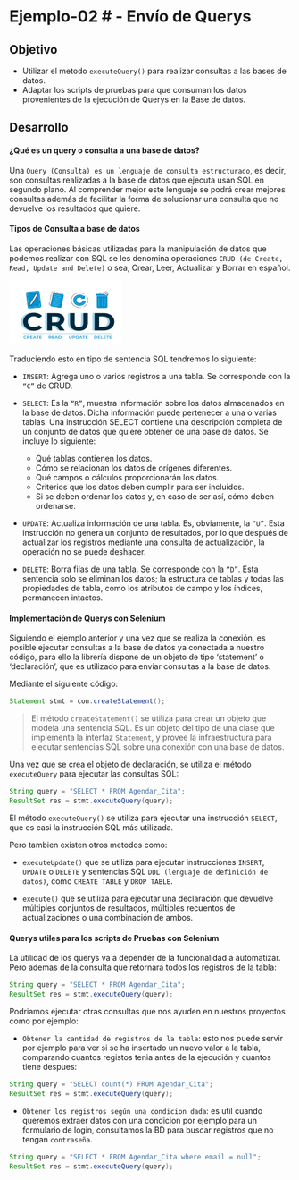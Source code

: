 # Ejemplo-02 # - Envío de Querys

## Objetivo

- Utilizar el metodo `executeQuery()` para realizar consultas a las bases de datos.
- Adaptar los scripts de pruebas para que consuman los datos provenientes de la ejecución de Querys en la Base de datos.

## Desarrollo

#### ¿Qué es un query o consulta a una base de datos?

Una `Query (Consulta) es un lenguaje de consulta estructurado`, es decir, son consultas realizadas a la base de datos  que ejecuta usan SQL en segundo plano.  Al comprender mejor este lenguaje se podrá crear mejores consultas además de facilitar la forma de solucionar una consulta que no devuelve los resultados que quiere.

#### Tipos de Consulta a base de datos

Las operaciones básicas utilizadas para la manipulación de datos que podemos realizar con SQL se les denomina operaciones `CRUD (de Create, Read, Update and Delete)` o sea, Crear, Leer, Actualizar y Borrar en español.

<img src="assets/crud.png" width="40%"> 

Traduciendo esto en tipo de sentencia SQL tendremos lo siguiente:

- `INSERT`: Agrega uno o varios registros a una tabla. Se corresponde con la `“C”` de CRUD.

- `SELECT`: Es la `“R”`, muestra información sobre los datos almacenados en la base de datos. Dicha información puede pertenecer a una o varias tablas. Una instrucción SELECT contiene una descripción completa de un conjunto de datos que quiere obtener de una base de datos. Se incluye lo siguiente:
    - Qué tablas contienen los datos.
    - Cómo se relacionan los datos de orígenes diferentes.
    - Qué campos o cálculos proporcionarán los datos.
    - Criterios que los datos deben cumplir para ser incluidos.
    - Si se deben ordenar los datos y, en caso de ser así, cómo deben ordenarse.

- `UPDATE`: Actualiza información de una tabla. Es, obviamente, la `“U”`. Esta instrucción no genera un conjunto de resultados, por lo que después de actualizar los registros mediante una consulta de actualización, la operación no se puede deshacer. 

- `DELETE`: Borra filas de una tabla. Se corresponde con la `“D”`. Esta sentencia ​​solo se eliminan los datos; la estructura de tablas y todas las propiedades de tabla, como los atributos de campo y los índices, permanecen intactos.

#### Implementación de Querys con Selenium

Siguiendo el ejemplo anterior y una vez que se realiza la conexión, es posible ejecutar consultas a la base de datos ya conectada a nuestro código, para ello la librería dispone de un objeto de tipo ‘statement’ o ‘declaración’, que es utilizado para enviar consultas a la base de datos.

Mediante el siguiente código:

```Java
Statement stmt = con.createStatement();
```
> El método `createStatement()` se utiliza para crear un objeto que modela una sentencia SQL. Es un objeto del tipo de una clase que implementa la interfaz `Statement`, y provee la infraestructura para ejecutar sentencias SQL sobre una conexión con una base de datos.

Una vez que se crea el objeto de declaración, se utiliza el método `executeQuery` para ejecutar las consultas SQL:

```Java
String query = "SELECT * FROM Agendar_Cita";
ResultSet res = stmt.executeQuery(query);
```
El método `executeQuery()` se utiliza para ejecutar una instrucción `SELECT`, que es casi la instrucción SQL más utilizada. 

Pero tambien existen otros metodos como: 

- `executeUpdate()` que se utiliza para ejecutar instrucciones `INSERT`, `UPDATE` o `DELETE` y sentencias SQL `DDL (lenguaje de definición de datos)`, como `CREATE TABLE` y `DROP TABLE`.

- `execute()` que se utiliza para ejecutar una declaración que devuelve múltiples conjuntos de resultados, múltiples recuentos de actualizaciones o una combinación de ambos.


#### Querys utiles para los scripts de Pruebas con Selenium

La utilidad de los querys va a depender de la funcionalidad a automatizar. Pero ademas de la consulta que retornara todos los registros de la tabla:

```Java
String query = "SELECT * FROM Agendar_Cita";
ResultSet res = stmt.executeQuery(query);
```

Podriamos ejecutar otras consultas que nos ayuden en nuestros proyectos como por ejemplo:

- `Obtener la cantidad de registros de la tabla`: esto nos puede servir por ejemplo para ver si se ha insertado un nuevo valor a la tabla, comparando cuantos registos tenia antes de la ejecución y cuantos tiene despues:

```Java
String query = "SELECT count(*) FROM Agendar_Cita";
ResultSet res = stmt.executeQuery(query);
```

- `Obtener los registros según una condicion dada`: es util  cuando queremos extraer datos con una condicion por ejemplo para un formulario de login, consultamos la BD para buscar registros que no tengan `contraseña`.

```Java
String query = "SELECT * FROM Agendar_Cita where email = null";
ResultSet res = stmt.executeQuery(query);
```